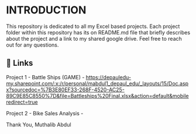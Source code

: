 # INTRODUCTION

This repository is dedicated to all my Excel based projects. Each project folder within this repository has its on README.md file that briefly describes about the project and a link to my shared google drive. Feel free to reach out for any questions.


## 🔗 Links
Project 1 - Battle Ships (GAME) - https://depauledu-my.sharepoint.com/:x:/r/personal/mabdul1_depaul_edu/_layouts/15/Doc.aspx?sourcedoc=%7B3E80EF33-268F-4520-AC25-89C9E85C8550%7D&file=Battleships%20Final.xlsx&action=default&mobileredirect=true

Project 2 - Bike Sales Analysis - 

Thank You, 
Muthalib Abdul
